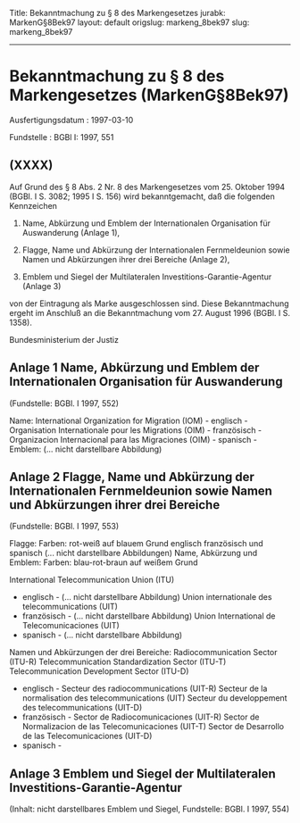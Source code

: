 Title: Bekanntmachung zu § 8 des Markengesetzes
jurabk: MarkenG§8Bek97
layout: default
origslug: markeng_8bek97
slug: markeng_8bek97

---

# Bekanntmachung zu § 8 des Markengesetzes (MarkenG§8Bek97)

Ausfertigungsdatum
:   1997-03-10

Fundstelle
:   BGBl I: 1997, 551



## (XXXX)

Auf Grund des § 8 Abs. 2 Nr. 8 des Markengesetzes vom 25. Oktober 1994
(BGBl. I S. 3082; 1995 I S. 156) wird bekanntgemacht, daß die
folgenden Kennzeichen

1.  Name, Abkürzung und Emblem der Internationalen Organisation für
    Auswanderung (Anlage 1),


2.  Flagge, Name und Abkürzung der Internationalen Fernmeldeunion sowie
    Namen und Abkürzungen ihrer drei Bereiche (Anlage 2),


3.  Emblem und Siegel der Multilateralen Investitions-Garantie-Agentur
    (Anlage 3)



von der Eintragung als Marke ausgeschlossen sind.
Diese Bekanntmachung ergeht im Anschluß an die Bekanntmachung vom 27.
August 1996 (BGBl. I S. 1358).

Bundesministerium der Justiz


## Anlage 1 Name, Abkürzung und Emblem der Internationalen Organisation für Auswanderung

(Fundstelle: BGBl. I 1997, 552)

Name:
International Organization for Migration (IOM) - englisch -
Organisation Internationale pour les Migrations (OIM) - französisch -
Organizacion Internacional para las Migraciones (OIM) - spanisch -
Emblem:
(... nicht darstellbare Abbildung)


## Anlage 2 Flagge, Name und Abkürzung der Internationalen Fernmeldeunion sowie Namen und Abkürzungen ihrer drei Bereiche

(Fundstelle: BGBl. I 1997, 553)

Flagge:
Farben: rot-weiß auf blauem Grund
englisch französisch und spanisch
(... nicht darstellbare Abbildungen)
Name, Abkürzung und Emblem:
Farben: blau-rot-braun auf weißem Grund

International Telecommunication Union (ITU)
- englisch -
(... nicht darstellbare Abbildung)
Union internationale des telecommunications (UIT)
- französisch -
(... nicht darstellbare Abbildung)
Union International de Telecomunicaciones (UIT)
- spanisch -
(... nicht darstellbare Abbildung)

Namen und Abkürzungen der drei Bereiche:
Radiocommunication Sector (ITU-R)
Telecommunication Standardization Sector (ITU-T)
Telecommunication Development Sector (ITU-D)
- englisch -
Secteur des radiocommunications (UIT-R)
Secteur de la normalisation des telecommunications (UIT)
Secteur du developpement des telecommunications (UIT-D)
- französisch -
Sector de Radiocomunicaciones (UIT-R)
Sector de Normalizacion de las Telecomunicaciones (UIT-T)
Sector de Desarrollo de las Telecomunicaciones (UIT-D)
- spanisch -


## Anlage 3 Emblem und Siegel der Multilateralen Investitions-Garantie-Agentur

(Inhalt: nicht darstellbares Emblem und Siegel,
Fundstelle: BGBl. I 1997, 554)

